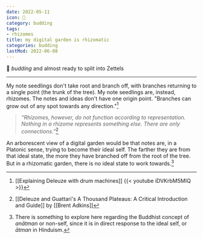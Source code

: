 ```yaml
---
date: 2022-05-11
icon: 🌿
category: budding
tags:
- rhizomes
title: my digital garden is rhizomatic
categories: budding
lastMod: 2022-06-08
---
```

🌿 *budding* and almost ready to split into Zettels

-----

My note seedlings don't take root and branch off, with branches returning to a single point (the trunk of the tree). My note seedlings are, instead, rhizomes. The notes and ideas don't have one origin point. "Branches can grow out of any spot towards any direction."[^1]

[^1]: [[Explaining Deleuze with drum machines]] {{< youtube iDVKrbM5MIQ >}}

> *“Rhizomes, however, do not function according to representation. Nothing in a rhizome represents something else. There are only connections.”*[^2]

[^2]: [[Deleuze and Guattari's A Thousand Plateaus: A Critical Introduction and Guide]] by [[Brent Adkins]]

An arborescent view of a digital garden would be that notes are, in a Platonic sense, trying to become their ideal self. The farther they are from that ideal state, the more they have branched off from the root of the tree. But in a rhizomatic garden, there is no ideal state to work towards.[^3]

[^3]: There is something to explore here regarding the Buddhist concept of *anātman* or non-self, since it is in direct response to the ideal self, or *ātman* in Hinduism.
